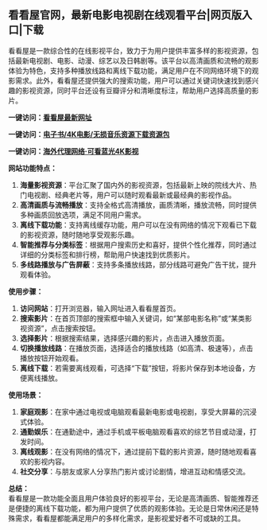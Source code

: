 <h2>看看屋官网，最新电影电视剧在线观看平台|网页版入口|下载</h2>
  <p>看看屋是一款综合性的在线影视平台，致力于为用户提供丰富多样的影视资源，包括最新电视剧、电影、动漫、综艺以及日韩剧等。该平台以高清画质和流畅的观影体验为特色，支持多种播放线路和离线下载功能，满足用户在不同网络环境下的观影需求。此外，看看屋还提供强大的搜索功能，用户可以通过关键词快速找到感兴趣的影视资源，同时平台还设有豆瓣评分和清晰度标注，帮助用户选择高质量的影片。</p>
  <p><strong>一键访问：</strong><a href="https://www.imi123.cn/sites/5847.html" target="_blank"><strong>看看屋最新网址</strong></a></p>
  <p><strong>一键访问：</strong><a href="https://wangpanziyuan.pages.dev/" target="_blank"><strong>电子书/4K电影/无损音乐资源下载资源包</strong></a></p>
  <p><strong>一键访问：</strong><a href="http://ip.harmonylink.net/share/e82025" target="_blank"><strong>海外代理网络·可看蓝光4K影视</strong></a></p>
  <p><strong>网站功能特点：</strong></p>
  <ol>
    <li><strong>海量影视资源</strong>：平台汇聚了国内外的影视资源，包括最新上映的院线大片、热门电视剧、经典老片等，用户可以随时观看最新或最经典的影视作品。</li>
    <li><strong>高清画质与流畅播放</strong>：支持全格式高清播放，画质清晰，播放流畅，同时提供多种画质回放选项，满足不同用户需求。</li>
    <li><strong>离线下载功能</strong>：支持离线缓存功能，用户可以在没有网络的情况下观看已下载的影视资源，随时随地享受观影乐趣。</li>
    <li><strong>智能推荐与分类标签</strong>：根据用户搜索历史和喜好，提供个性化推荐，同时通过详细的分类标签和排行榜，帮助用户快速找到优质影片。</li>
    <li><strong>多线路播放与广告屏蔽</strong>：支持多条播放线路，部分线路可避免广告干扰，提升观看体验。</li>
  </ol>
  <p><strong>使用步骤：</strong></p>
  <ol>
    <li><strong>访问网站</strong>：打开浏览器，输入网址进入看看屋首页。</li>
    <li><strong>搜索影片</strong>：在首页顶部的搜索框中输入关键词，如“某部电影名称”或“某类影视资源”，点击搜索按钮。</li>
    <li><strong>选择影片</strong>：根据搜索结果，选择感兴趣的影片，点击进入播放页面。</li>
    <li><strong>切换播放线路</strong>：在播放页面，选择适合的播放线路（如高清、极速等），点击播放按钮开始观看。</li>
    <li><strong>离线下载</strong>：若需要离线观看，可选择“下载”按钮，将影片保存到本地设备，方便离线播放。</li>
  </ol>
  <p><strong>使用场景：</strong></p>
  <ol>
    <li><strong>家庭观影</strong>：在家中通过电视或电脑观看最新电影或电视剧，享受大屏幕的沉浸式体验。</li>
    <li><strong>通勤娱乐</strong>：在通勤途中，通过手机或平板电脑观看喜欢的综艺节目或动漫，打发时间。</li>
    <li><strong>离线观影</strong>：在没有网络的情况下，通过提前下载的影片资源，随时随地观看喜欢的影视内容。</li>
    <li><strong>社交分享</strong>：与朋友或家人分享热门影片或讨论剧情，增进互动和情感交流。</li>
  </ol>
  <p><strong>总结：</strong><br>看看屋是一款功能全面且用户体验良好的影视平台，无论是高清画质、智能推荐还是便捷的离线下载功能，都为用户提供了优质的观影体验。无论是日常休闲还是特殊需求，看看屋都能满足用户的多样化需求，是影视爱好者不可或缺的工具。</p>
